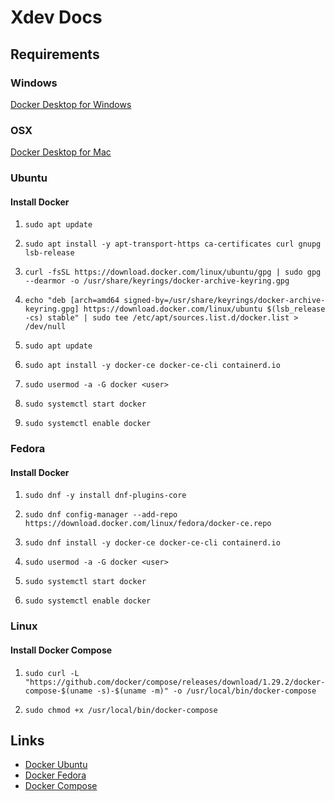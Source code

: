 # Xdev Docs

## Requirements

### Windows

[Docker Desktop for Windows](https://docs.docker.com/docker-for-windows/install/)


### OSX

[Docker Desktop for Mac](https://docs.docker.com/docker-for-mac/install/)


### Ubuntu

#### Install Docker

1) `sudo apt update`
   

2) `sudo apt install -y apt-transport-https ca-certificates curl gnupg lsb-release`
   

3) `curl -fsSL https://download.docker.com/linux/ubuntu/gpg | sudo gpg --dearmor -o /usr/share/keyrings/docker-archive-keyring.gpg`
   

4) `echo "deb [arch=amd64 signed-by=/usr/share/keyrings/docker-archive-keyring.gpg] https://download.docker.com/linux/ubuntu $(lsb_release -cs) stable" | sudo tee /etc/apt/sources.list.d/docker.list > /dev/null`


5) `sudo apt update`


6) `sudo apt install -y docker-ce docker-ce-cli containerd.io`


7) `sudo usermod -a -G docker <user>`


8) `sudo systemctl start docker`
   

9) `sudo systemctl enable docker`


### Fedora

#### Install Docker

1) `sudo dnf -y install dnf-plugins-core`


2) `sudo dnf config-manager --add-repo https://download.docker.com/linux/fedora/docker-ce.repo`
   

3) `sudo dnf install -y docker-ce docker-ce-cli containerd.io`


4) `sudo usermod -a -G docker <user>`


5) `sudo systemctl start docker`
   

6) `sudo systemctl enable docker`


### Linux

#### Install Docker Compose

1) `sudo curl -L "https://github.com/docker/compose/releases/download/1.29.2/docker-compose-$(uname -s)-$(uname -m)" -o /usr/local/bin/docker-compose`


2) `sudo chmod +x /usr/local/bin/docker-compose`

## Links

- [Docker Ubuntu](https://docs.docker.com/engine/install/ubuntu/)
- [Docker Fedora](https://docs.docker.com/engine/install/fedora/)
- [Docker Compose](https://docs.docker.com/compose/install/)